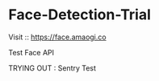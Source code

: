# Face-Detection-Trial 

Visit :: https://face.amaogi.co

Test Face API

TRYING OUT : 
  Sentry
  Test

